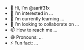 - 👋 Hi, I’m @aarif31x
- 👀 I’m interested in ...
- 🌱 I’m currently learning ...
- 💞️ I’m looking to collaborate on ...
- 📫 How to reach me ...
- 😄 Pronouns: ...
- ⚡ Fun fact: ...

<!---
aarif31x/aarif31x is a ✨ special ✨ repository because its `README.md` (this file) appears on your GitHub profile.
You can click the Preview link to take a look at your changes.
--->
